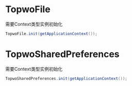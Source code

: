 # TopwoFile
需要Context类型实例初始化
```java
TopwoFile.init(getApplicationContext());
```

# TopwoSharedPreferences
需要Context类型实例初始化
```java
TopwoSharedPreferences.init(getApplicationContext());
```